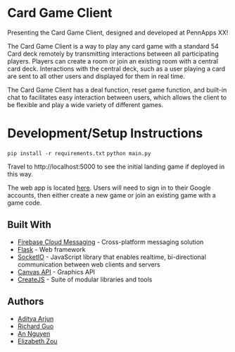 # Card Game Client

Presenting the Card Game Client, designed and developed at PennApps XX!

The Card Game Client is a way to play any card game with a standard 54 Card deck remotely by transmitting interactions between all participating players. Players can create a room or join an existing room with a central card deck. Interactions with the central deck, such as a user playing a card are sent to all other users and displayed for them in real time.

The Card Game Client has a deal function, reset game function, and built-in chat to facilitates easy interaction between users, which allows the client to be flexible and play a wide variety of different games.

# Development/Setup Instructions

`pip install -r requirements.txt`
`python main.py`

Travel to http://localhost:5000 to see the initial landing game if deployed in this way.

The web app is located [here](https://amazing-ripple-252305.appspot.com). Users will need to sign in to their Google accounts, then either create a new game or join an existing game with a game code.

## Built With

- [Firebase Cloud Messaging](https://firebase.google.com/docs/cloud-messaging) - Cross-platform messaging solution
- [Flask](https://palletsprojects.com/p/flask/) - Web framework
- [SocketIO](https://socket.io/) - JavaScript library that enables realtime, bi-directional communication between web clients and servers
- [Canvas API](https://developer.mozilla.org/en-US/docs/Web/API/Canvas_API) - Graphics API
- [CreateJS](https://createjs.com/) - Suite of modular libraries and tools

## Authors

- [Aditya Arjun](https://github.com/aditya-arjun)
- [Richard Guo](https://github.com/richardg999)
- [An Nguyen](https://github.com/aqn180001)
- [Elizabeth Zou](https://github.com/wflms20110333)
